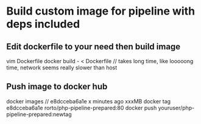 # Build custom image for pipeline with deps included

## Edit dockerfile to your need then build image
vim Dockerfile
docker build - < Dockerfile
// takes long time, like looooong time, network seems really slower than host

## Push image to docker hub
docker images
// <none>        <none>    e8dcceba6a1e   x minutes ago   xxxMB
docker tag e8dcceba6a1e rorto/php-pipeline-prepared:80
docker push youruser/php-pipeline-prepared:newtag

